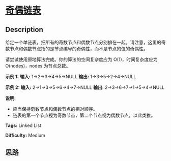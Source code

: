 # [奇偶链表][title]

## Description

给定一个单链表，把所有的奇数节点和偶数节点分别排在一起。请注意，这里的奇数节点和偶数节点指的是节点编号的奇偶性，而不是节点的值的奇偶性。

请尝试使用原地算法完成。你的算法的空间复杂度应为 O(1)，时间复杂度应为 O(nodes)，nodes 为节点总数。

**示例 1:**
            **输入:** 1->2->3->4->5->NULL    **输出:** 1->3->5->2->4->NULL    

**示例 2:**
            **输入:** 2->1->3->5->6->4->7->NULL     **输出:** 2->3->6->7->1->5->4->NULL

**说明:**

  * 应当保持奇数节点和偶数节点的相对顺序。
  * 链表的第一个节点视为奇数节点，第二个节点视为偶数节点，以此类推。


**Tags:** Linked List

**Difficulty:** Medium

## 思路

[title]: https://leetcode-cn.com/problems/odd-even-linked-list
